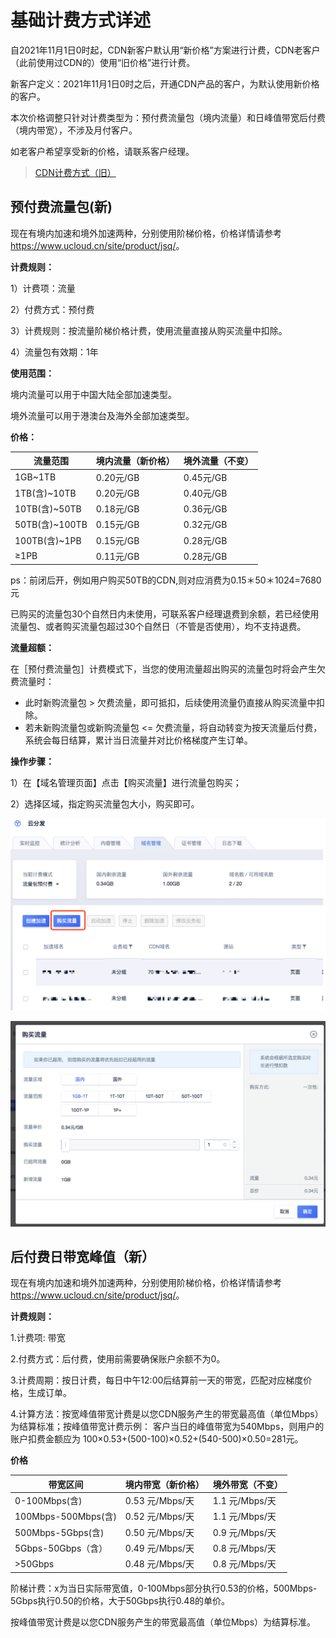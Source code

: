 # 基础计费方式详述

自2021年11月1日0时起，CDN新客户默认用“新价格”方案进行计费，CDN老客户（此前使用过CDN的）使用“旧价格”进行计费。

新客户定义：2021年11月1日0时之后，开通CDN产品的客户，为默认使用新价格的客户。

本次价格调整只针对计费类型为：预付费流量包（境内流量）和日峰值带宽后付费 （境内带宽），不涉及月付客户。

如老客户希望享受新的价格，请联系客户经理。

>[CDN计费方式（旧）](/ucdn/charge_old)


## 预付费流量包(新)

现在有境内加速和境外加速两种，分别使用阶梯价格，价格详情请参考
<https://www.ucloud.cn/site/product/jsq/>。


**计费规则：**

1）计费项：流量

2）付费方式：预付费

3）计费规则：按流量阶梯价格计费，使用流量直接从购买流量中扣除。

4）流量包有效期：1年

**使用范围：**

境内流量可以用于中国大陆全部加速类型。

境外流量可以用于港澳台及海外全部加速类型。

**价格：**

| 流量范围        | 境内流量（新价格）     | 境外流量（不变）     |
| ----------- | -------- | -------- |
| 1GB~1TB    | 0.20元/GB | 0.45元/GB |
| 1TB(含)~10TB   | 0.20元/GB | 0.40元/GB |
| 10TB(含)~50TB  | 0.18元/GB | 0.36元/GB |
| 50TB(含)~100TB | 0.15元/GB | 0.32元/GB |
| 100TB(含)~1PB  | 0.15元/GB | 0.28元/GB |
| ≥1PB       | 0.11元/GB | 0.28元/GB |

ps：前闭后开，例如用户购买50TB的CDN,则对应消费为0.15＊50＊1024=7680元

已购买的流量包30个自然日内未使用，可联系客户经理退费到余额，若已经使用流量包、或者购买流量包超过30个自然日（不管是否使用），均不支持退费。

**流量超额：**

在［预付费流量包］计费模式下，当您的使用流量超出购买的流量包时将会产生欠费流量时：

* 此时新购流量包 > 欠费流量，即可抵扣，后续使用流量仍直接从购买流量中扣除。
* 若未新购流量包或新购流量包 <= 欠费流量，将自动转变为按天流量后付费，系统会每日结算，累计当日流量并对比价格梯度产生订单。

**操作步骤：**

1）在【域名管理页面】点击【购买流量】进行流量包购买；

2）选择区域，指定购买流量包大小，购买即可。

![image-20191205143425666](../images/image-20191205143425666.png)

![image-20191205143522909](../images/image-20191205143522909.png)



## 后付费日带宽峰值（新）

现在有境内加速和境外加速两种，分别使用阶梯价格，价格详情请参考
<https://www.ucloud.cn/site/product/jsq/>。

**计费规则：**

1.计费项: 带宽

2.付费方式：后付费，使用前需要确保账户余额不为0。

3.计费周期：按日计费，每日中午12:00后结算前一天的带宽，匹配对应梯度价格，生成订单。

4.计算方法：按宽峰值带宽计费是以您CDN服务产生的带宽最高值（单位Mbps）为结算标准；按峰值带宽计费示例：
客户当日的峰值带宽为540Mbps，则用户的账户扣费金额应为
100×0.53+(500-100)×0.52+(540-500)×0.50=281元。

**价格**

| 带宽区间     |    境内带宽（新价格） | 境外带宽（不变）|     
| ------------- | ------------ | ------------ |       
| 0-100Mbps(含) | 0.53 元/Mbps/天         | 1.1 元/Mbps/天         |
|100Mbps-500Mbps(含)| 0.52 元/Mbps/天     | 1.1 元/Mbps/天         |
| 500Mbps-5Gbps(含) | 0.50 元/Mbps/天       | 0.9 元/Mbps/天         |
| 5Gbps-50Gbps（含）| 0.49 元/Mbps/天         | 0.8 元/Mbps/天         |
|  >50Gbps    |0.48 元/Mbps/天           |  0.8 元/Mbps/天        |


阶梯计费：x为当日实际带宽值，0-100Mbps部分执行0.53的价格，500Mbps-5Gbps执行0.50的价格，大于50Gbps执行0.48的单价。

按峰值带宽计费是以您CDN服务产生的带宽最高值（单位Mbps）为结算标准。

